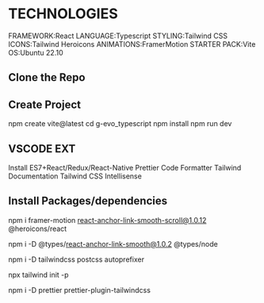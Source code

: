 # TECHNOLOGIES

FRAMEWORK:React
LANGUAGE:Typescript
STYLING:Tailwind CSS
ICONS:Tailwind Heroicons
ANIMATIONS:FramerMotion
STARTER PACK:Vite
OS:Ubuntu 22.10

## Clone the Repo

## Create Project

npm create vite@latest
cd g-evo_typescript
npm install
npm run dev

## VSCODE EXT

Install ES7+React/Redux/React-Native
Prettier Code Formatter
Tailwind Documentation
Tailwind CSS Intellisense

## Install Packages/dependencies

npm i framer-motion react-anchor-link-smooth-scroll@1.0.12 @heroicons/react

npm i -D @types/react-anchor-link-smooth@1.0.2 @types/node

npm i -D tailwindcss postcss autoprefixer

npx tailwind init -p

npm i -D prettier prettier-plugin-tailwindcss
